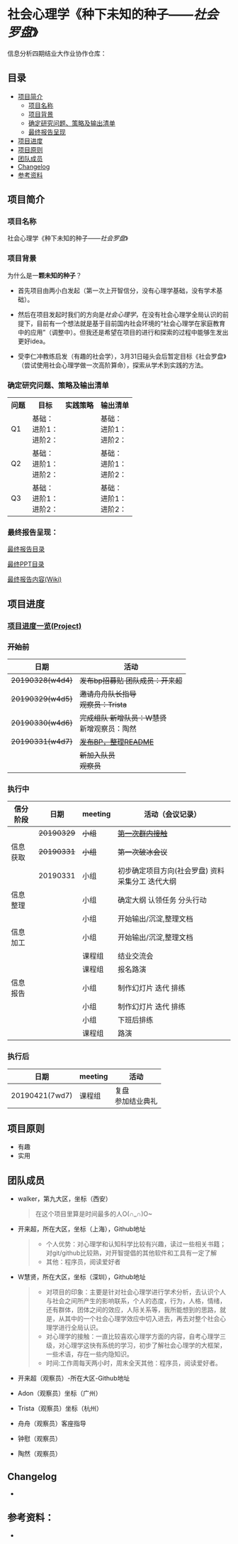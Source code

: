 # 社会心理学《种下未知的种子——*社会罗盘*》



信息分析四期结业大作业协作仓库：



## 目录

- [项目简介](#项目简介)
  - [项目名称](#项目名称)
  - [项目背景](#项目背景)
  - [确定研究问题、策略及输出清单](#确定研究问题、策略及输出清单)
  - [最终报告呈现](#最终报告呈现)
- [项目进度](#项目进度)
- [项目原则](#项目原则)
- [团队成员](#团队成员)
- [Changelog](#Changelog)
- [参考资料](#参考资料)



## 项目简介

### 项目名称

社会心理学《种下未知的种子——*社会罗盘*》

### 项目背景

为什么是一**颗未知的种子**？



- 首先项目由两小白发起（第一次上开智信分，没有心理学基础，没有学术基础）。



- 然后在项目发起时我们的方向是*社会心理学*，在没有社会心理学全局认识的前提下，目前有一个想法就是基于目前国内社会环境的“社会心理学在家庭教育中的应用”（调整中）。但我还是希望在项目的进行和探索的过程中能够生发出更好idea。

  

- 受李仁冲教练启发（有趣的社会学），3月31日碰头会后暂定目标《社会罗盘》（尝试使用社会心理学做一次高阶算命），探索从学术到实践的方法。

### 确定研究问题、策略及输出清单

<table>
   <tr>
      <th>问题</th>
      <th>目标</th>
      <th>实践策略</th>
      <th>输出清单</th>
   </tr>
   <tr>
      <td>Q1</td>
      <td>基础： <br>
             进阶1：<br>
             进阶2：</td>
      <td></td>
      <td>基础： <br>
             进阶1：<br>
             进阶2：</td>
   </tr>
   <tr>
      <td>Q2</td>
      <td>基础： <br>
             进阶1：<br>
             进阶2：</td>
      <td></td>
      <td>基础： <br>
             进阶1：<br>
             进阶2：</td>
   </tr>
   <tr>
      <td>Q3</td>
      <td>基础： <br>
             进阶1：<br>
             进阶2：</td>
      <td></td>
      <td>基础： <br>
             进阶1：<br>
             进阶2：</td>
   </tr>
</table>



### 最终报告呈现：

[最终报告目录](https://github.com/kiaorahao/IABP_Template/blob/master/Delivery/Report_TOC.md)

[最终PPT目录](https://github.com/kiaorahao/IABP_Template/blob/master/Delivery/PPT_TOC.md)

[最终报告内容(Wiki)](https://github.com/kiaorahao/IABP_Template/wiki)



## 项目进度

### [项目进度一览(Project)](https://github.com/kiaorahao/IABP_Template/projects)

### ~~开始前~~

| 日期               | 活动                                              |
| ------------------ | ------------------------------------------------- |
| ~~20190328(w4d4)~~ | ~~发布bp招募贴     团队成员：开来超~~             |
| ~~20190329(w4d5)~~ | ~~邀请舟舟队长指导<br>观察员：Trista~~            |
| ~~20190330(w4d6)~~ | ~~完成组队  新增队员：W慧贤~~<br>新增观察员：陶然 |
| ~~20190331(w4d7)~~ | [~~发布BP，整理README~~]()                        |
|                    | ~~新加入队员<br>观察员~~                          |



### 执行中

| 信分阶段 | 日期         | meeting  | 活动（会议记录）                                             |
| -------- | ------------ | -------- | ------------------------------------------------------------ |
|          | ~~20190329~~ | ~~小组~~ | [~~第一次群内接触~~](<https://github.com/DcyWalker/SocialPsychology/blob/master/meet-first.md>) |
| 信息获取 | ~~20190331~~ | ~~小组~~ | ~~第一次破冰会议~~                                           |
|          | 20190331     | 小组     | 初步确定项目方向(社会罗盘)      资料采集分工      迭代大纲   |
| 信息整理 |              | 小组     | 确定大纲      认领任务      分头行动                         |
|          |              | 小组     | 开始输出/沉淀,整理文档                                       |
| 信息加工 |              | 小组     | 开始输出/沉淀,整理文档                                       |
|          |              | 课程组   | 结业交流会                                                   |
|          |              | 课程组   | 报名路演                                                     |
| 信息报告 |              | 小组     | 制作幻灯片      迭代      排练                               |
|          |              | 小组     | 制作幻灯片      迭代      排练                               |
|          |              | 小组     | 下班后排练                                                   |
|          |              | 课程组   | 路演                                                         |



### 执行后

| 日期           | meeting | 活动                       |
| -------------- | ------- | -------------------------- |
| 20190421(7wd7) | 课程组  | 复盘      <br>参加结业典礼 |



## 项目原则

- 有趣
- 实用



## 团队成员

- walker，第九大区，坐标（西安）

  > 在这个项目里算是时间最多的人O(∩_∩)O~

- 开来超，所在大区，坐标（上海），Github地址

  > - 个人优势：对心理学和认知科学比较有兴趣，读过一些相关书籍；对git/github比较熟，对开智提倡的其他软件和工具有一定了解
  > - 其他：程序员，阅读爱好者

- W慧贤，所在大区，坐标（深圳），Github地址

  > - 对项目的印象：主要是针对社会心理学进行学术分析，去认识个人与社会之间所产生的影响联系，个人的态度，行为，人格，情绪，还有群体，团体之间的效应，人际关系等，我所能想到的思路，就是，从其中的一个社会心理学效应中切入进去，再去对整个社会心理学进行全局认识。
  > - 对心理学的接触：一直比较喜欢心理学方面的内容，自考心理学三级，对心理学这快有系统的学习，初步了解社会心理学的大框架，一些术语，存在一些内隐知识。
  > - 时间:工作周每天两小时，周末全天其他：程序员，阅读爱好者。

- 开来超（观察员）-所在大区-Github地址

- Adon（观察员）坐标（广州）

- Trista（观察员）坐标（杭州）

- 舟舟（观察员）客座指导

- 钟慰（观察员）

- 陶然（观察员）





## Changelog

- 



## 参考资料：

- 
